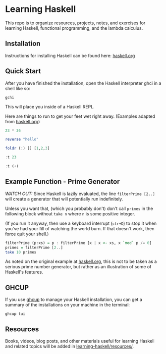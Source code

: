 # Learning Haskell
This repo is to organize resources, projects, notes, and exercises for learning Haskell, functional programming, and the lambda calculus.

## Installation
Instructions for installing Haskell can be found here: [haskell.org](https://www.haskell.org/)

## Quick Start
After you have finished the installation, open the Haskell interpreter ghci in a shell like so:

```SHELL
gchi
```

This will place you inside of a Haskell REPL. 

Here are things to run to get your feet wet right away. (Examples adapted from [haskell.org](https://www.haskell.org/))


```HASKELL
23 * 36
```
```HASKELL
reverse "hello"
```
```HASKELL
foldr (:) [] [1,2,3]
```
```HASKELL
:t 23
```
```HASKELL
:t (+)
```

## Example Function - Prime Generator

*WATCH OUT:* Since Haskell is lazily evaluated, the line `filterPrime [2..]` will create a generator that will potentially run indefinitely. 

Unless you want that, (which you probably don't) don't call `primes` in the following block without `take n` where `n` is some positive integer.

(If you run it anyway, then use a keyboard interrupt (`ctr+D`) to stop it when you've had your fill of watching the world burn. If that doesn't work, then force quit your shell.)

```HASKELL
filterPrime (p:xs) = p : filterPrime [x | x <- xs, x `mod` p /= 0]
primes = filterPrime [2..]
take 10 primes
```
As noted on the original example at [haskell.org](https://www.haskell.org/), this is not to be taken as a serious prime number generator, but rather as an illustration of some of Haskell's features.

## GHCUP

If you use [ghcup](https://www.haskell.org/ghcup/install/) to manage your Haskell installation, you can get a summary of the installations on your machine in the terminal:

```shell
ghcup tui
```

## Resources
Books, videos, blog posts, and other materials useful for learning Haskell and related topics will be added in [learning-haskell/resources/](https://github.com/jllovet/learning-haskell/tree/master/resources).
